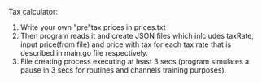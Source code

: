 Tax calculator:

1. Write your own "pre"tax prices in prices.txt
2. Then program reads it and create JSON files which inlcludes taxRate, input price(from file) and price with tax for each tax rate that is described in main.go file respectively.
3. File creating process executing at least 3 secs (program simulates a pause in 3 secs for routines and channels training purposes).
   
